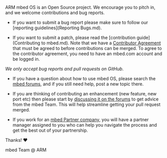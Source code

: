 ARM mbed OS is an Open Source project. We encourage you to pitch in, and we
welcome contributions and bug reports.

* If you want to submit a bug report please make sure to follow our
  [reporting guidelines](Reporting Bugs.md).

* If you want to submit a patch, please read the
  [contribution guide](Contributing to mbed.md). Note that we have a
  [Contributor Agreement](http://developer.mbed.org/contributor_agreement/)
  that must be agreed to before contributions can be merged. To agree to the
  contributor agreement, you need to have an mbed.com account and be logged in.

*We only accept bug reports and pull requests on GitHub*.

* If you have a question about how to use mbed OS, please search the
  [mbed forums](http://forums.mbed.com/c/mbed-os), and if you still need help,
  post a new topic there.

* If you are thinking of contributing an enhancement (new feature, new port etc)
  then please start by [discussing it on the forums](http://forums.mbed.com/c/mbed-os)
  to get advice from the mbed Team. This will help streamline getting your pull
  request merged.

* If you work for an [mbed Partner company](http://www.mbed.com/en/partners/our-partners/),
  you will have a partner manager assigned to you who can help you navigate the
  process and get the best out of your partnership.

Thanks! :heart:

mbed Team @ ARM
